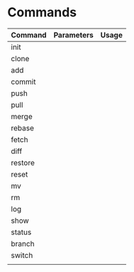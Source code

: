 # Commands

| Command | Parameters | Usage |
|:------- | ---------- |:----- |
| init    |            |       |
| clone   |            |       |
| add     |            |       |
| commit  |            |       |
| push    |            |       |
| pull    |            |       |
| merge   |            |       |
| rebase  |            |       |
| fetch   |            |       |
| diff    |            |       |
| restore |            |       |
| reset   |            |       |
| mv      |            |       |
| rm      |            |       |
| log     |            |       |
| show    |            |       |
| status  |            |       |
| branch  |            |       |
| switch  |            |       |
|         |            |       |
